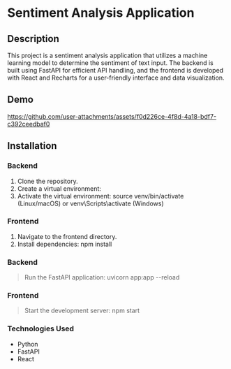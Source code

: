 # Sentiment Analysis Application

## Description

This project is a sentiment analysis application that utilizes a machine learning model to determine the sentiment of text input. The backend is built using FastAPI for efficient API handling, and the frontend is developed with React and Recharts for a user-friendly interface and data visualization.


## Demo 
https://github.com/user-attachments/assets/f0d226ce-4f8d-4a18-bdf7-c392ceedbaf0

## Installation

### Backend

1. Clone the repository.
2. Create a virtual environment:
3. Activate the virtual environment: source venv/bin/activate (Linux/macOS) or venv\Scripts\activate (Windows)   

### Frontend
1. Navigate to the frontend directory.
2. Install dependencies: npm install

### Backend
> Run the FastAPI application: uvicorn app:app --reload

### Frontend
> Start the development server: npm start

### Technologies Used
- Python
- FastAPI
- React
